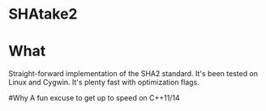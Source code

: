 # SHAtake2
# What
Straight-forward implementation of the SHA2 standard. It's been tested on Linux and Cygwin. It's plenty fast with optimization flags.

#Why
A fun excuse to get up to speed on C++11/14

